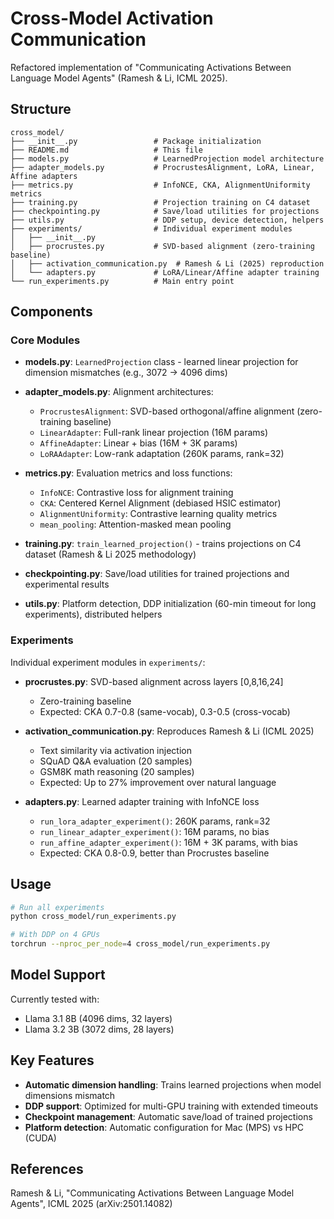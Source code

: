 # Cross-Model Activation Communication

Refactored implementation of "Communicating Activations Between Language Model Agents" (Ramesh & Li, ICML 2025).

## Structure

```
cross_model/
├── __init__.py                 # Package initialization
├── README.md                   # This file
├── models.py                   # LearnedProjection model architecture
├── adapter_models.py           # ProcrustesAlignment, LoRA, Linear, Affine adapters
├── metrics.py                  # InfoNCE, CKA, AlignmentUniformity metrics
├── training.py                 # Projection training on C4 dataset
├── checkpointing.py            # Save/load utilities for projections
├── utils.py                    # DDP setup, device detection, helpers
├── experiments/                # Individual experiment modules
│   ├── __init__.py
│   ├── procrustes.py           # SVD-based alignment (zero-training baseline)
│   ├── activation_communication.py  # Ramesh & Li (2025) reproduction
│   └── adapters.py             # LoRA/Linear/Affine adapter training
└── run_experiments.py          # Main entry point
```

## Components

### Core Modules

- **models.py**: `LearnedProjection` class - learned linear projection for dimension mismatches (e.g., 3072 → 4096 dims)

- **adapter_models.py**: Alignment architectures:
  - `ProcrustesAlignment`: SVD-based orthogonal/affine alignment (zero-training baseline)
  - `LinearAdapter`: Full-rank linear projection (16M params)
  - `AffineAdapter`: Linear + bias (16M + 3K params)
  - `LoRAAdapter`: Low-rank adaptation (260K params, rank=32)

- **metrics.py**: Evaluation metrics and loss functions:
  - `InfoNCE`: Contrastive loss for alignment training
  - `CKA`: Centered Kernel Alignment (debiased HSIC estimator)
  - `AlignmentUniformity`: Contrastive learning quality metrics
  - `mean_pooling`: Attention-masked mean pooling

- **training.py**: `train_learned_projection()` - trains projections on C4 dataset (Ramesh & Li 2025 methodology)

- **checkpointing.py**: Save/load utilities for trained projections and experimental results

- **utils.py**: Platform detection, DDP initialization (60-min timeout for long experiments), distributed helpers

### Experiments

Individual experiment modules in `experiments/`:

- **procrustes.py**: SVD-based alignment across layers [0,8,16,24]
  - Zero-training baseline
  - Expected: CKA 0.7-0.8 (same-vocab), 0.3-0.5 (cross-vocab)

- **activation_communication.py**: Reproduces Ramesh & Li (ICML 2025)
  - Text similarity via activation injection
  - SQuAD Q&A evaluation (20 samples)
  - GSM8K math reasoning (20 samples)
  - Expected: Up to 27% improvement over natural language

- **adapters.py**: Learned adapter training with InfoNCE loss
  - `run_lora_adapter_experiment()`: 260K params, rank=32
  - `run_linear_adapter_experiment()`: 16M params, no bias
  - `run_affine_adapter_experiment()`: 16M + 3K params, with bias
  - Expected: CKA 0.8-0.9, better than Procrustes baseline

## Usage

```bash
# Run all experiments
python cross_model/run_experiments.py

# With DDP on 4 GPUs
torchrun --nproc_per_node=4 cross_model/run_experiments.py
```

## Model Support

Currently tested with:
- Llama 3.1 8B (4096 dims, 32 layers)
- Llama 3.2 3B (3072 dims, 28 layers)

## Key Features

- **Automatic dimension handling**: Trains learned projections when model dimensions mismatch
- **DDP support**: Optimized for multi-GPU training with extended timeouts
- **Checkpoint management**: Automatic save/load of trained projections
- **Platform detection**: Automatic configuration for Mac (MPS) vs HPC (CUDA)

## References

Ramesh & Li, "Communicating Activations Between Language Model Agents", ICML 2025 (arXiv:2501.14082)

